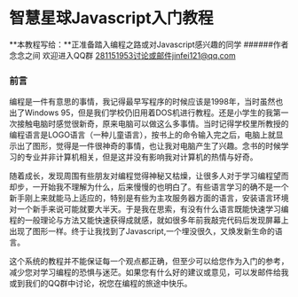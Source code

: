 # 智慧星球Javascript入门教程
**本教程写给：**正准备踏入编程之路或对Javascript感兴趣的同学
######作者  念念之间 欢迎进入QQ群 281151953讨论或邮件jinfei121@qq.com
### 前言
  编程是一件有意思的事情，我记得最早写程序的时候应该是1998年，当时虽然也出了Windows 95，但是我们学校仍旧用着DOS机进行教程。还是小学生的我第一次接触电脑时感觉很新奇，原来电脑可以做这么多事情。当时记得学校里所教授的编程语言是LOGO语言（一种儿童语言），按书上的命令输入完之后，电脑上就显示出了图形，觉得是一件很神奇的事情，也让我对电脑产生了兴趣。念书的时候学习的专业并非计算机相关，但是这并没有影响我对计算机的热情与好奇。
  
  
 随着成长，发现周围有些朋友对编程觉得神秘又枯燥，让很多人对于学习编程望而却步，一开始我不理解为什么，后来慢慢的也明白了。有些语言学习的确不是一个新手刚上来就能马上适应的，特别是有些为主攻服务器方面的语言，安装语言环境对一个新手来说可能就要大半天。于是我在思索，有没有什么语言既能快速学习编程的一般理论与方法又能快速获得成就感，就如很多年前我敲完代码后发现屏幕上出现了图形一样。终于让我找到了Javascript,一个埋没很久，又焕发新生命的语言。
 
 
 这个系统的教程并不能保证每一个观点都正确，但至少可以给您作为入门的参考，减少您对学习编程的恐惧与迷茫。如果您有什么好的建议或意见，可以发邮件给我或到我们的QQ群中讨论，祝您在编程的旅途中快乐。
 
 